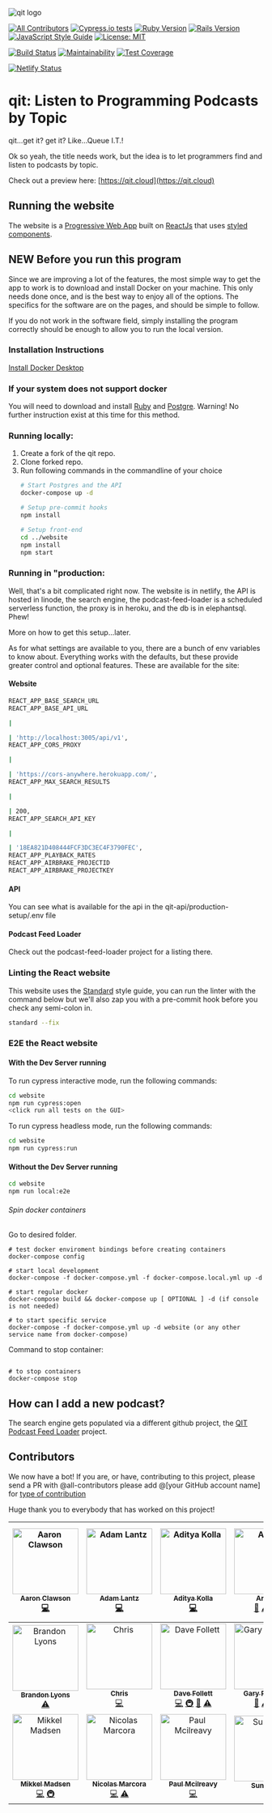 ![qit logo](https://github.com/codingblocks/podcast-app/blob/master/website/public/images/icons/icon-144x144.png)

[![All Contributors](https://img.shields.io/badge/all_contributors-17-orange.svg?style=flat-square)](#contributors)
[![Cypress.io tests](https://img.shields.io/badge/cypress.io-tests-green.svg)](https://cypress.io)
[![Ruby Version](https://img.shields.io/badge/Ruby-v2.5.1-green.svg)](https://www.ruby-lang.org/en)
[![Rails Version](https://img.shields.io/badge/Rails-v5.2.1-green.svg)](https://rubyonrails.org/)
[![JavaScript Style Guide](https://img.shields.io/badge/code_style-standard-green.svg)](https://standardjs.com)
[![License: MIT](https://img.shields.io/badge/License-MIT-green.svg)](https://opensource.org/licenses/MIT)

[![Build Status](https://travis-ci.org/codingblocks/qit.cloud.svg?branch=master)](https://travis-ci.org/codingblocks/podcast-app)
[![Maintainability](https://api.codeclimate.com/v1/badges/ed8b274c56737a471ec9/maintainability)](https://codeclimate.com/github/codingblocks/qit.cloud/maintainability)
[![Test Coverage](https://api.codeclimate.com/v1/badges/ed8b274c56737a471ec9/test_coverage)](https://codeclimate.com/github/codingblocks/qit.cloud/test_coverage)

[![Netlify Status](https://api.netlify.com/api/v1/badges/3cedbed6-2dac-482d-a7ab-56136a5f86ad/deploy-status)](https://app.netlify.com/sites/reverent-shirley-6c1ba7/deploys)

# qit: Listen to Programming Podcasts by Topic
qit...get it? get it? Like...Queue I.T.!

Ok so yeah, the title needs work, but the idea is to let programmers find and listen to podcasts by topic.

Check out a preview here: [https://qit.cloud](https://qit.cloud)

## Running the website

The website is a [Progressive Web App](https://developers.google.com/web/progressive-web-apps/) built on [ReactJs](https://reactjs.org/) that uses [styled components](https://www.styled-components.com/docs/basics).


## NEW Before you run this program ##
Since we are improving a lot of the features, the most simple way to get the app to work is to download and install Docker on your machine. This only needs done once, and is the best way to enjoy all of the options. The specifics for the software are on the pages, and should be simple to follow.

If you do not work in the software field, simply installing the program correctly should be enough to allow you to run the local version.

### Installation Instructions ###
[Install Docker Desktop](https://docs.docker.com/install/#supported-platforms)

### If your system does not support docker ###
You will need to download and install [Ruby](https://www.ruby-lang.org/en/downloads/) and [Postgre](https://www.postgresql.org/download/). Warning! No further instruction exist at this time for this method.


### Running locally:
<ol>
  <li>Create a fork of the qit repo.</li>
  <li>Clone forked repo.</li>
  <li>Run following commands in the commandline of your choice

```bash
# Start Postgres and the API
docker-compose up -d

# Setup pre-commit hooks
npm install

# Setup front-end
cd ../website
npm install
npm start
```
</li>
</ol>



### Running in "production:

Well, that's a bit complicated right now. The website is in netlify, the API is hosted in linode, the search engine, the podcast-feed-loader is a scheduled serverless function, the proxy is in heroku, and the db is in elephantsql. Phew!

More on how to get this setup...later.

As for what settings are available to you, there are a bunch of env variables to know about. Everything works with the defaults, but these provide greater control and optional features. These are available for the site:

#### Website

```bash
REACT_APP_BASE_SEARCH_URL
REACT_APP_BASE_API_URL 

|

| 'http://localhost:3005/api/v1',
REACT_APP_CORS_PROXY 

|

| 'https://cors-anywhere.herokuapp.com/',
REACT_APP_MAX_SEARCH_RESULTS 

|

| 200,
REACT_APP_SEARCH_API_KEY 

|

| '18EA821D408444FCF3DC3EC4F3790FEC',
REACT_APP_PLAYBACK_RATES
REACT_APP_AIRBRAKE_PROJECTID
REACT_APP_AIRBRAKE_PROJECTKEY
```

#### API

You can see what is available for the api in the qit-api/production-setup/.env file

#### Podcast Feed Loader

Check out the podcast-feed-loader project for a listing there.

### Linting the React website

This website uses the [Standard](https://github.com/standard/standard) style guide, you can run the linter with the command below but we'll also zap you with a pre-commit hook before you check any semi-colon in.

```bash
standard --fix
```
### E2E the React website

#### With the Dev Server running

To run cypress interactive mode, run the following commands:

```bash
cd website
npm run cypress:open
<click run all tests on the GUI>
```

To run cypress headless mode, run the following commands:

```bash
cd website
npm run cypress:run
```

#### Without the Dev Server running

```bash
cd website
npm run local:e2e
```

###### Spin docker containers
Go to desired folder.
```
# test docker enviroment bindings before creating containers
docker-compose config

# start local development
docker-compose -f docker-compose.yml -f docker-compose.local.yml up -d

# start regular docker
docker-compose build && docker-compose up [ OPTIONAL ] -d (if console is not needed)

# to start specific service
docker-compose -f docker-compose.yml up -d website (or any other service name from docker-compose)
```

Command to stop container:

```;bash

# to stop containers
docker-compose stop
```

## How can I add a new podcast?

The search engine gets populated via a different github project, the [QIT Podcast Feed Loader](https://github.com/codingblocks/qit-podcast-feed-loader) project.

## Contributors
We now have a bot! If you are, or have, contributing to this project, please send a PR with @all-contributors please add @[your GitHub account name] for [type of contribution](https://github.com/all-contributors/all-contributors#emoji-key)


Huge thank you to everybody that has worked on this project!

<!-- ALL-CONTRIBUTORS-LIST:START - Do not remove or modify this section -->
<!-- prettier-ignore -->
| [<img src="https://avatars1.githubusercontent.com/u/3766680?v=4" width="130px;" alt="Aaron Clawson"/><br /><sub><b>Aaron Clawson</b></sub>](https://github.com/MadVikingGod)<br />[💻](https://github.com/codingblocks/qit.cloud/commits?author=MadVikingGod "Code") | [<img src="https://avatars1.githubusercontent.com/u/13472844?v=4" width="130px;" alt="Adam Lantz"/><br /><sub><b>Adam Lantz</b></sub>](http://adamlantz.com)<br />[💻](https://github.com/codingblocks/qit.cloud/commits?author=AdamLantz "Code") | [<img src="https://avatars2.githubusercontent.com/u/31780340?v=4" width="130px;" alt="Aditya Kolla"/><br /><sub><b>Aditya Kolla</b></sub>](https://github.com/Aditya-Kolla)<br />[💻](https://github.com/codingblocks/qit.cloud/commits?author=Aditya-Kolla "Code") | [<img src="https://avatars3.githubusercontent.com/u/25411099?v=4" width="130px;" alt="Arlene"/><br /><sub><b>Arlene</b></sub>](https://github.com/ArleneAndrews)<br />[📖](https://github.com/codingblocks/qit.cloud/commits?author=ArleneAndrews "Documentation") [⚠️](https://github.com/codingblocks/qit.cloud/commits?author=ArleneAndrews "Tests") [💻](https://github.com/codingblocks/qit.cloud/commits?author=ArleneAndrews "Code") | [<img src="https://avatars2.githubusercontent.com/u/24431037?v=4" width="130px;" alt="Artyom Emelyanenko"/><br /><sub><b>Artyom Emelyanenko</b></sub>](https://github.com/temaEmelyan)<br />[💻](https://github.com/codingblocks/qit.cloud/commits?author=temaEmelyan "Code") | [<img src="https://avatars3.githubusercontent.com/u/26337310?v=4" width="130px;" alt="Ben Steward"/><br /><sub><b>Ben Steward</b></sub>](https://tehpsalmist.com)<br />[💻](https://github.com/codingblocks/qit.cloud/commits?author=tehpsalmist "Code") |
| :---: | :---: | :---: | :---: | :---: | :---: |
| [<img src="https://avatars3.githubusercontent.com/u/6699191?v=4" width="130px;" alt="Brandon Lyons"/><br /><sub><b>Brandon Lyons</b></sub>](https://github.com/lyonsbp)<br />[⚠️](https://github.com/codingblocks/qit.cloud/commits?author=lyonsbp "Tests") | [<img src="https://avatars2.githubusercontent.com/u/4571261?v=4" width="130px;" alt="Chris"/><br /><sub><b>Chris</b></sub>](https://github.com/Ju66ernaut)<br />[💻](https://github.com/codingblocks/qit.cloud/commits?author=Ju66ernaut "Code") | [<img src="https://avatars0.githubusercontent.com/u/6683520?v=4" width="130px;" alt="Dave Follett"/><br /><sub><b>Dave Follett</b></sub>](https://davefollett.io)<br />[💻](https://github.com/codingblocks/qit.cloud/commits?author=davefollett "Code") [🚇](#infra-davefollett "Infrastructure (Hosting, Build-Tools, etc)") [📖](https://github.com/codingblocks/qit.cloud/commits?author=davefollett "Documentation") [⚠️](https://github.com/codingblocks/qit.cloud/commits?author=davefollett "Tests") | [<img src="https://avatars0.githubusercontent.com/u/39040273?v=4" width="130px;" alt="Gary R Krause"/><br /><sub><b>Gary R Krause</b></sub>](http://garyray-k.github.io)<br />[📖](https://github.com/codingblocks/qit.cloud/commits?author=garyray-k "Documentation") [⚠️](https://github.com/codingblocks/qit.cloud/commits?author=garyray-k "Tests") [💻](https://github.com/codingblocks/qit.cloud/commits?author=garyray-k "Code") | [<img src="https://avatars0.githubusercontent.com/u/81006?v=4" width="130px;" alt="Joe Zack"/><br /><sub><b>Joe Zack</b></sub>](http://joezack.com)<br />[💻](https://github.com/codingblocks/qit.cloud/commits?author=THEjoezack "Code") [🎨](#design-THEjoezack "Design") [🚇](#infra-THEjoezack "Infrastructure (Hosting, Build-Tools, etc)") [📖](https://github.com/codingblocks/qit.cloud/commits?author=THEjoezack "Documentation")| [<img src="https://avatars1.githubusercontent.com/u/6821650?v=4" width="130px;" alt="Joseph Dollahon"/><br /><sub><b>Joseph Dollahon</b></sub>](http://www.josephdollahon.com)<br />[📖](https://github.com/codingblocks/qit.cloud/commits?author=joseph-d-d "Documentation") |
| [<img src="https://avatars0.githubusercontent.com/u/1026046?v=4" width="130px;" alt="Mikkel Madsen"/><br /><sub><b>Mikkel Madsen</b></sub>](https://github.com/Madsn)<br />[💻](https://github.com/codingblocks/qit.cloud/commits?author=Madsn "Code") [🚇](#infra-Madsn "Infrastructure (Hosting, Build-Tools, etc)") | [<img src="https://avatars3.githubusercontent.com/u/16916098?v=4" width="130px;" alt="Nicolas Marcora"/><br /><sub><b>Nicolas Marcora</b></sub>](https://github.com/MinimumViablePerson)<br />[💻](https://github.com/codingblocks/qit.cloud/commits?author=MinimumViablePerson "Code") [⚠️](https://github.com/codingblocks/qit.cloud/commits?author=MinimumViablePerson "Tests") | [<img src="https://avatars1.githubusercontent.com/u/3075792?v=4" width="130px;" alt="Paul Mcilreavy"/><br /><sub><b>Paul Mcilreavy</b></sub>](https://github.com/pmcilreavy)<br />[💻](https://github.com/codingblocks/qit.cloud/commits?author=pmcilreavy "Code") | [<img src="https://avatars1.githubusercontent.com/u/8465237?v=4" width="130px;" alt="Sung Kim"/><br /><sub><b>Sung Kim</b></sub>](https://twitter.com/dance2die)<br />[📖](https://github.com/codingblocks/qit.cloud/commits?author=dance2die "Documentation") | [<img src="https://avatars0.githubusercontent.com/u/11421183?v=4" width="130px;" alt="Vladimir"/><br /><sub><b>Vladimir</b></sub>](https://github.com/vlado92)<br />[🚇](#infra-vlado92 "Infrastructure (Hosting, Build-Tools, etc)") [💻](https://github.com/codingblocks/qit.cloud/commits?author=vlado92 "Code") [📖](https://github.com/codingblocks/qit.cloud/commits?author=vlado92 "Documentation") |
<!-- ALL-CONTRIBUTORS-LIST:END -->

